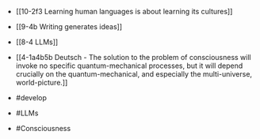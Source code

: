 - [[10-2f3 Learning human languages is about learning its cultures]]
- [[9-4b Writing generates ideas]]
- [[8-4 LLMs]]

- [[4-1a4b5b Deutsch - The solution to the problem of consciousness will invoke no specific quantum-mechanical processes, but it will depend crucially on the quantum-mechanical, and especially the multi-universe, world-picture.]]

- #develop
- #LLMs
- #Consciousness

